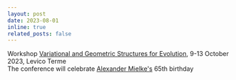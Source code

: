 ```yaml
---
layout: post
date: 2023-08-01
inline: true
related_posts: false
---
```


Workshop [Variational and Geometric Structures for Evolution](https://sites.google.com/view/vargeo2023/), 9-13 October 2023, Levico Terme<br>
The conference will celebrate [Alexander Mielke's](https://www.wias-berlin.de/people/mielke/index.jsp) 65th birthday
